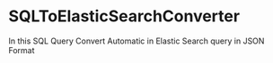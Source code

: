 # SQLToElasticSearchConverter
In this SQL Query Convert Automatic in Elastic Search query in JSON Format
